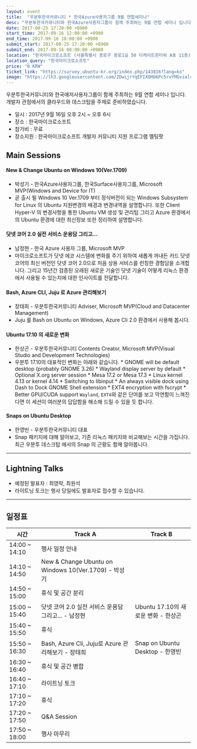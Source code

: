 ```yaml
---
layout: event
title:  "우분투한국커뮤니티 * 한국Azure사용자그룹 9월 연합세미나"
desc: "우분투한국커뮤니티와 한국Azure사용자그룹이 함께 주최하는 9월 연합 세미나 입니다. 개발자 관점에서의 클라우드와 데스크탑을 주제로 준비하였습니다."
date: 2017-08-25 17:20:00 +0900
start_time: 2017-09-16 12:00:00 +0900
end_time: 2017-09-16 18:00:00 +0900
submit_start: 2017-08-25 17:20:00 +0900
submit_end: 2017-09-16 00:00:00 +0900
location: "한국마이크로소프트 (서울특별시 종로구 종로1길 50 더케이트윈타워 A동 11층)"
location_query: "한국마이크로소프트"
price: "0 KRW"
ticket_link: "https://survey.ubuntu-kr.org/index.php/143816?lang=ko"
image: "https://lh3.googleusercontent.com/2DwijrYqEFIXOHb6Pc5rvYMGvialc_COnuflbwao9JH3qySYbb2uVVofodGTlHZuk96bo88NlAd-KVgjoI892ScYxCg7pTZi8bzdg5i_FFnYJ5IANf6_Y5vGh0fknzmZHg2Kf2r2hg=s1000-no"
---
```


우분투한국커뮤니티와 한국애저사용자그룹이 함께 주최하는 9월 연합 세미나 입니다.  
개발자 관점에서의 클라우드와 데스크탑을 주제로 준비하였습니다.

- 일시 : 2017년 9월 16일 오후 2시 ~ 오후 6시
- 장소 : 한국마이크로소프트
- 참가비 : 무료
- 장소지원 : 한국마이크로소프트 개발자 커뮤니티 지원 프로그램 멜팅팟

## Main Sessions

#### New & Change Ubuntu on Windows 10(Ver.1709)
- 박성기 - 한국Azure사용자그룹, 한국Surface사용자그룹, Microsoft MVP(Windows and Device for IT)
- 곧 출시 될 Windows 10 Ver.1709 부터 정식버전이 되는 Windows Subsystem for Linux 의 Ubuntu 지원변경의 배경과 변경내역을 설명합니다. 또한 Client Hyper-V 의 변경사항을 통한 Ubuntu VM 생성 및 관리팁 그리고 Azure 환경에서의 Ubuntu 환경에 대한 최신정보 또한 정리하여 설명합니다.

#### 닷넷 코어 2.0 실전 서비스 운용담 그리고...
- 남정현 - 한국 Azure 사용자 그룹, Microsoft MVP
- 마이크로소프트가 닷넷 에코 시스템에 변화를 주기 위하여 새롭게 꺼내든 카드 닷넷 코어의 최신 버전인 닷넷 코어 2.0으로 처음 상용 서비스를 런칭한 경험담을 소개합니다. 그리고 15년간 검증된 오래된 새로운 기술인 닷넷 기술이 어떻게 리눅스 환경에서 사용될 수 있는지에 대한 인사이트를 전달합니다.

#### Bash, Azure CLI, Juju 로 Azure 관리해보기
- 장태희 - 우분투한국커뮤니티 Adviser, Microsoft MVP(Cloud and Datacenter Management)
- Juju 를 Bash on Ubuntu on Windows, Azure Cli 2.0 환경에서 사용해 봅시다.

#### Ubuntu 17.10 의 새로운 변화
- 한상곤 - 우분투한국커뮤니티 Contents Creator, Microsoft MVP(Visual Studio and Development Technologies)
- 우분투 17.10의 대표적인 변화는 아래와 같습니다. * GNOME will be default desktop (probably GNOME 3.26) * Wayland display server by default * Optional X.org server session * Mesa 17.2 or Mesa 17.3 * Linux kernel 4.13 or kernel 4.14 * Switching to libinput * An always visible dock using Dash to Dock GNOME Shell extension * EXT4 encryption with fscrypt * Better GPU/CUDA support `Wayland`, `EXT4`와 같은 단어를 보고 막연함이 느껴진다면 이 세션이 여러분의 답답함을 해소해 드릴 수 있을 듯 합니다.

#### Snaps on Ubuntu Desktop
- 한영빈 - 우분투한국커뮤니티 대표
- Snap 패키지에 대해 알아보고, 기존 리눅스 패키지와 비교해보는 시간을 가집니다. 최근 우분투 데스크탑 에서의 Snap 의 근황도 함께 알아봅니다.

---

## Lightning Talks

- 예정된 발표자 : 최영락, 최원석
- 라이트닝 토크는 행사 당일에도 발표자로 접수할 수 있습니다.

---

## 일정표

시간 | Track A | Track B
--- | --- | ---
14:00 ~ 14:10 | 행사 일정 안내
14:10 ~ 14:50 | New & Change Ubuntu on Windows 10(Ver.1709) - 박성기
14:50 ~ 15:00	| 휴식 및 공간 분리
15:00 ~ 15:40	| 닷넷 코어 2.0 실전 서비스 운용담 그리고... - 남정현	| Ubuntu 17.10의 새로운 변화 - 한상곤
15:40 ~ 15:50	| 휴식
15:50 ~ 16:30	| Bash, Azure Cli, Juju로 Azure 관리해보기 - 장태희	| Snap on Ubuntu Desktop - 한영빈
16:30 ~ 16:40	| 휴식 및 공간 병합
16:40 ~ 17:10	| 라이트닝 토크
17:10 ~ 17:20	| 휴식
17:20 ~ 17:50	| Q&A Session
17:50 ~ 18:00	| 행사 마무리
